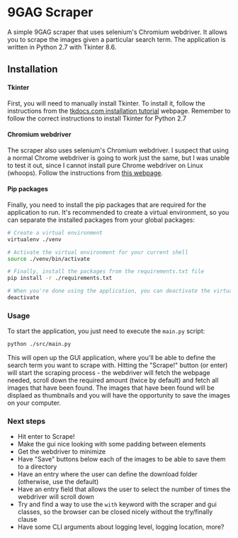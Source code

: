 # 9GAG Scraper

A simple 9GAG scraper that uses selenium's Chromium webdriver. It allows you to scrape the images given a particular
search term. The application is written in Python 2.7 with Tkinter 8.6.

## Installation

#### Tkinter
First, you will need to manually install Tkinter. To install it, follow the instructions from the
[tkdocs.com installation tutorial](https://tkdocs.com/tutorial/install.html) webpage. Remember to follow the correct
instructions to install Tkinter for Python 2.7

#### Chromium webdriver

The scraper also uses selenium's Chromium webdriver. I suspect that using a normal Chrome webdriver is going to work
just the same, but I was unable to test it out, since I cannot install pure Chrome webdriver on Linux (whoops). Follow
the instructions from [this webpage](https://chromedriver.chromium.org/getting-started).

#### Pip packages

Finally, you need to install the pip packages that are required for the application to run. It's recommended to create
a virtual environment, so you can separate the installed packages from your global packages:

```bash
# Create a virtual environment
virtualenv ./venv

# Activate the virtual environment for your current shell
source ./venv/bin/activate

# Finally, install the packages from the requirements.txt file
pip install -r ./requirements.txt

# When you're done using the application, you can deactivate the virtual environment
deactivate
```

### Usage

To start the application, you just need to execute the `main.py` script:

```bash
python ./src/main.py
```

This will open up the GUI application, where you'll be able to define the search term you want to scrape with. Hitting
the "Scrape!" button (or enter) will start the scraping process - the webdriver will fetch the webpage needed, scroll
down the required amount (twice by default) and fetch all images that have been found. The images that have been found
will be displaed as thumbnails and you will have the opportunity to save the images on your computer.

### Next steps

- Hit enter to Scrape!
- Make the gui nice looking with some padding between elements
- Get the webdriver to minimize
- Have "Save" buttons below each of the images to be able to save them to a directory
- Have an entry where the user can define the download folder (otherwise, use the default)
- Have an entry field that allows the user to select the number of times the webdriver will scroll down
- Try and find a way to use the `with` keyword with the scraper and gui classes, so the browser can be closed
  nicely without the try/finally clause
- Have some CLI arguments about logging level, logging location, more?
